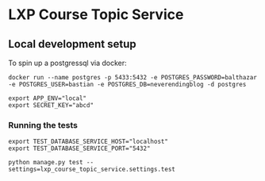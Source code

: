 # LXP Course Topic Service

## Local development setup

To spin up a postgressql via docker:

`
docker run --name postgres -p 5433:5432 -e POSTGRES_PASSWORD=balthazar -e POSTGRES_USER=bastian -e POSTGRES_DB=neverendingblog -d postgres
`

```
export APP_ENV="local"
export SECRET_KEY="abcd"
```

### Running the tests 

```
export TEST_DATABASE_SERVICE_HOST="localhost"
export TEST_DATABASE_SERVICE_PORT="5432"

python manage.py test --settings=lxp_course_topic_service.settings.test
```
